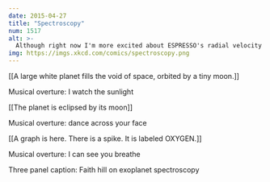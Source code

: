 ```yaml
---
date: 2015-04-27
title: "Spectroscopy"
num: 1517
alt: >-
  Although right now I'm more excited about ESPRESSO's radial velocity measurements, so I'm listening to This Kiss, her song about measuring "centrifugal motion" on "a rooftop under the sky".
img: https://imgs.xkcd.com/comics/spectroscopy.png
---
```

[[A large white planet fills the void of space, orbited by a tiny moon.]]

Musical overture: I watch the sunlight

[[The planet is eclipsed by its moon]]

Musical overture: dance across your face

[[A graph is here. There is a spike. It is labeled OXYGEN.]]

Musical overture: I can see you breathe

Three panel caption: Faith hill on exoplanet spectroscopy

